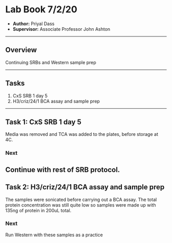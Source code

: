 # Lab Book 7/2/20
- **Author:** Priyal Dass
- **Supervisor:** Associate Professor John Ashton
------------------------------------------------------------------
## Overview

Continuing SRBs and Western sample prep

------------------------------------------------------------------
## Tasks

1. CxS SRB 1 day 5
2. H3/criz/24/1 BCA assay and sample prep
------------------------------------------------------------------
## Task 1:  CxS SRB 1 day 5

Media was removed and TCA was added to the plates, before storage at 4C.

### Next
Continue with rest of SRB protocol.
------------------------------------------------------------------
## Task 2: H3/criz/24/1 BCA assay and sample prep

The samples were sonicated before carrying out a BCA assay. The total protein concentration was still quite low so samples were made up with 135ng of protein in 200uL total.

### Next
Run Western with these samples as a practice
